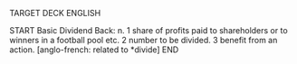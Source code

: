 TARGET DECK
ENGLISH

START
Basic
Dividend
Back: n. 1 share of profits paid to shareholders or to winners in a football pool etc. 2 number to be divided. 3 benefit from an action. [anglo-french: related to *divide]
END
